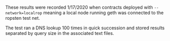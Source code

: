 These results were recorded 1/17/2020 when contracts deployed with `--network=localrop` meaning a local node running geth was connected to the ropsten test net.

The test ran a DNS lookup 100 times in quick succession and stored results separated by query size in the associated text files.
